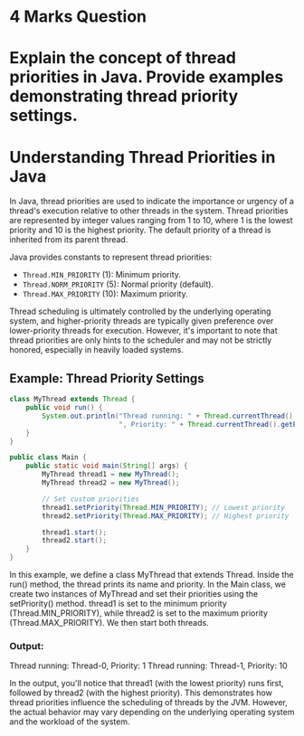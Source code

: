 # 4 Marks Question

# Explain the concept of thread priorities in Java. Provide examples demonstrating thread priority settings.
# Understanding Thread Priorities in Java

In Java, thread priorities are used to indicate the importance or urgency of a thread's execution relative to other threads in the system. Thread priorities are represented by integer values ranging from 1 to 10, where 1 is the lowest priority and 10 is the highest priority. The default priority of a thread is inherited from its parent thread.

Java provides constants to represent thread priorities:

- `Thread.MIN_PRIORITY` (1): Minimum priority.
- `Thread.NORM_PRIORITY` (5): Normal priority (default).
- `Thread.MAX_PRIORITY` (10): Maximum priority.

Thread scheduling is ultimately controlled by the underlying operating system, and higher-priority threads are typically given preference over lower-priority threads for execution. However, it's important to note that thread priorities are only hints to the scheduler and may not be strictly honored, especially in heavily loaded systems.

## Example: Thread Priority Settings

```java
class MyThread extends Thread {
    public void run() {
        System.out.println("Thread running: " + Thread.currentThread().getName() +
                           ", Priority: " + Thread.currentThread().getPriority());
    }
}

public class Main {
    public static void main(String[] args) {
        MyThread thread1 = new MyThread();
        MyThread thread2 = new MyThread();

        // Set custom priorities
        thread1.setPriority(Thread.MIN_PRIORITY); // Lowest priority
        thread2.setPriority(Thread.MAX_PRIORITY); // Highest priority

        thread1.start();
        thread2.start();
    }
}
```
In this example, we define a class MyThread that extends Thread. Inside the run() method, the thread prints its name and priority. In the Main class, we create two instances of MyThread and set their priorities using the setPriority() method. thread1 is set to the minimum priority (Thread.MIN_PRIORITY), while thread2 is set to the maximum priority (Thread.MAX_PRIORITY). We then start both threads.

### Output:

Thread running: Thread-0, Priority: 1
Thread running: Thread-1, Priority: 10

In the output, you'll notice that thread1 (with the lowest priority) runs first, followed by thread2 (with the highest priority). This demonstrates how thread priorities influence the scheduling of threads by the JVM. However, the actual behavior may vary depending on the underlying operating system and the workload of the system.
